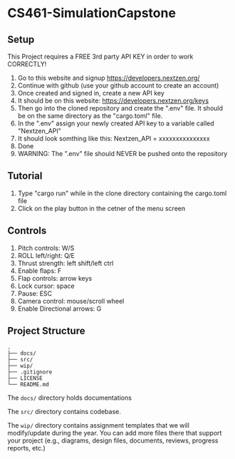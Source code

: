# CS461-SimulationCapstone

## Setup

This Project requires a FREE 3rd party API KEY in order to work CORRECTLY!

1. Go to this website and signup
https://developers.nextzen.org/
2. Continue with github (use your github account to create an account)
3. Once created and signed in, create a new API key
4. It should be on this website: https://developers.nextzen.org/keys
5. Then go into the cloned repository and create the ".env" file. It should be on the same directory as the "cargo.toml" file.
6. In the ".env" assign your newly created API key to a variable called "Nextzen_API" 
7. It should look somthing like this: Nextzen_API = xxxxxxxxxxxxxxx
8. Done
9. WARNING: The ".env" file should NEVER be pushed onto the repository


## Tutorial
1. Type "cargo run" while in the clone directory containing the cargo.toml file
2. Click on the play button in the cetner of the menu screen

## Controls
1. Pitch controls: W/S
2. ROLL left/right: Q/E
3. Thrust strength: left shift/left ctrl
4. Enable flaps: F
5. Flap controls: arrow keys
6. Lock cursor: space
7. Pause: ESC
8. Camera control: mouse/scroll wheel
9. Enable Directional arrows: G
   
## Project Structure                

```text
.
├── docs/
├── src/
├── wip/
├── .gitignore
├── LICENSE
└── README.md
```

The `docs/` directory holds documentations

The `src/` directory contains codebase.

The `wip/` directory contains assignment templates that we will modify/update during the year. You can add more files there that support your project (e.g., diagrams, design files, documents, reviews, progress reports, etc.)
